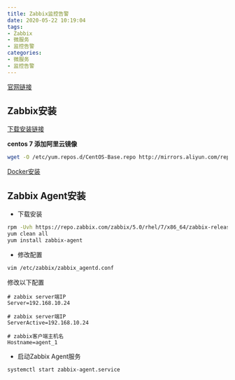 ```yaml
---
title: Zabbix监控告警
date: 2020-05-22 10:19:04
tags:
- Zabbix
- 微服务
- 监控告警
categories:
- 微服务
- 监控告警
---
```


[官网链接](https://www.zabbix.com/cn)

## Zabbix安装

[下载安装链接](https://www.zabbix.com/download?zabbix=5.0&os_distribution=centos&os_version=7&db=mysql&ws=apache)

**centos 7 添加阿里云镜像**

```bash
wget -O /etc/yum.repos.d/CentOS-Base.repo http://mirrors.aliyun.com/repo/Centos-7.repo
```

[Docker安装](https://github.com/zabbix/zabbix-docker)

<!-- more -->

## Zabbix Agent安装

- 下载安装

```bash
rpm -Uvh https://repo.zabbix.com/zabbix/5.0/rhel/7/x86_64/zabbix-release-5.0-1.el7.noarch.rpm
yum clean all
yum install zabbix-agent
```

- 修改配置

```bash
vim /etc/zabbix/zabbix_agentd.conf
```

修改以下配置

```
# zabbix server端IP
Server=192.168.10.24

# zabbix server端IP
ServerActive=192.168.10.24

# zabbix客户端主机名
Hostname=agent_1
```

- 启动Zabbix Agent服务

```bash
systemctl start zabbix-agent.service
```

